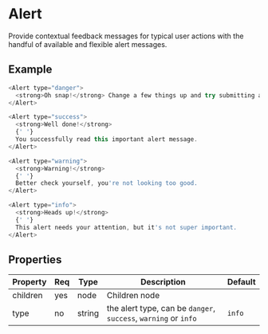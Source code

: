 # Alert

Provide contextual feedback messages for typical user actions with the handful
of available and flexible alert messages.

## Example

```javascript
<Alert type="danger">
  <strong>Oh snap!</strong> Change a few things up and try submitting again.
</Alert>

<Alert type="success">
  <strong>Well done!</strong>
  {' '}
  You successfully read this important alert message.
</Alert>

<Alert type="warning">
  <strong>Warning!</strong>
  {' '}
  Better check yourself, you're not looking too good.
</Alert>

<Alert type="info">
  <strong>Heads up!</strong>
  {' '}
  This alert needs your attention, but it's not super important.
</Alert>
```

## Properties

| Property | Req | Type   | Description                                                     | Default |
| -------- | --- | ------ | --------------------------------------------------------------- | ------- |
| children | yes | node   | Children node                                                   |         |
| type     | no  | string | the alert type, can be `danger`, `success`, `warning` or `info` | `info`  |
